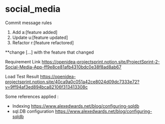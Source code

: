 # social_media

Commit message rules
1. Add a:[feature added]
2. Update u:[feature updated]
3. Refactor r:[feature refactored]

**change [...] with the feature that changed

Requirement Link https://openidea-projectsprint.notion.site/ProjectSprint-2-Social-Media-App-ff9e8ce81afb4310bdc0e38f8ad8ab67

Load Test Result https://openidea-projectsprint.notion.site/40ca9a0c051a42ce8024d09dc7333e72?v=9ff94af3ed894bca82106f313413308c

Some references applied :
- Indexing https://www.alexedwards.net/blog/configuring-sqldb
- sql.DB configuration https://www.alexedwards.net/blog/configuring-sqldb
